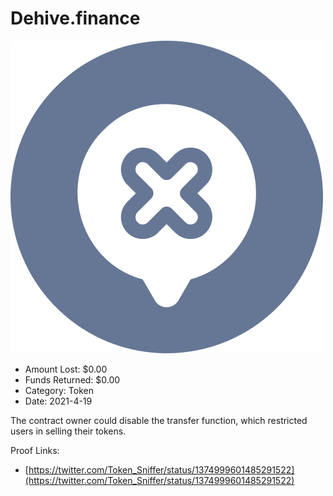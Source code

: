 # Dehive.finance
![Dehive.finance](/rektimages/Dehive.finance.png)
- Amount Lost: $0.00
- Funds Returned: $0.00
- Category: Token
- Date: 2021-4-19

The contract owner could disable the transfer function, which restricted users in selling their tokens.


Proof Links:
- [https://twitter.com/Token_Sniffer/status/1374999601485291522](https://twitter.com/Token_Sniffer/status/1374999601485291522)


